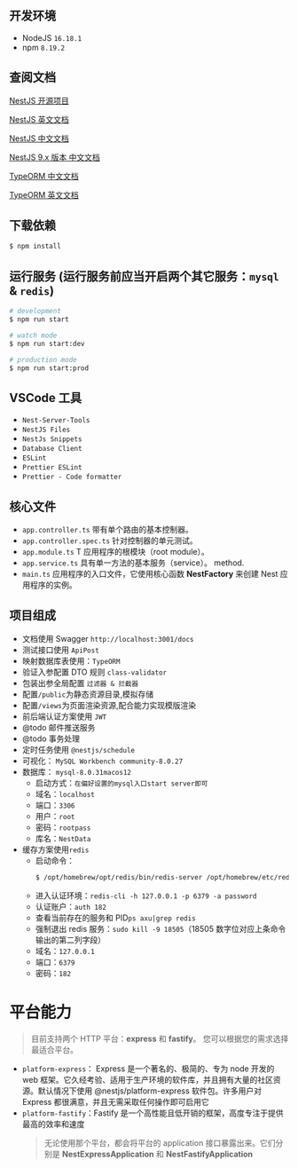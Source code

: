 ## 开发环境

-   NodeJS `16.18.1`
-   npm `8.19.2`

## 查阅文档

[NestJS 开源项目](https://github.com/nestjs/nest)

[NestJS 英文文档](https://docs.nestjs.com/)

[NestJS 中文文档](https://www.nestjs.com.cn/)

[NestJS 9.x 版本 中文文档](https://docs.nestjs.cn/9/introduction)

[TypeORM 中文文档](https://typeorm.bootcss.com/caching)

[TypeORM 英文文档](https://typeorm.io/)

## 下载依赖

```bash
$ npm install
```

## 运行服务 (运行服务前应当开启两个其它服务：`mysql` & `redis`)

```bash
# development
$ npm run start

# watch mode
$ npm run start:dev

# production mode
$ npm run start:prod
```

## VSCode 工具

-   `Nest-Server-Tools`
-   `NestJS Files`
-   `NestJs Snippets`
-   `Database Client`
-   `ESLint`
-   `Prettier ESLint`
-   `Prettier - Code formatter`

## 核心文件

-   `app.controller.ts` 带有单个路由的基本控制器。
-   `app.controller.spec.ts` 针对控制器的单元测试。
-   `app.module.ts` T 应用程序的根模块（root module）。
-   `app.service.ts` 具有单一方法的基本服务（service）。 method.
-   `main.ts` 应用程序的入口文件，它使用核心函数 **NestFactory** 来创建 Nest 应用程序的实例。

## 项目组成

-   文档使用 Swagger `http://localhost:3001/docs`
-   测试接口使用 `ApiPost`
-   映射数据库表使用：`TypeORM`
-   验证入参配置 DTO 规则 `class-validator`
-   包装出参全局配置 `过滤器 & 拦截器`
-   配置`/public`为静态资源目录,模拟存储
-   配置`/views`为页面渲染资源,配合<ejs>能力实现模版渲染
-   前后端认证方案使用 `JWT`
-   @todo 邮件推送服务
-   @todo 事务处理
-   定时任务使用 `@nestjs/schedule`
-   可视化： `MySQL Workbench community-8.0.27`
-   数据库： `mysql-8.0.31macos12`
    -   启动方式：`在偏好设置的mysql入口start server即可`
    -   域名：`localhost`
    -   端口：`3306`
    -   用户：`root`
    -   密码：`rootpass`
    -   库名：`NestData`
-   缓存方案使用`redis`
    -   启动命令：
        ```bash
        $ /opt/homebrew/opt/redis/bin/redis-server /opt/homebrew/etc/redis.conf
        ```
    -   进入认证环境：`redis-cli -h 127.0.0.1 -p 6379 -a password`
    -   认证账户：`auth 182`
    -   查看当前存在的服务和 PID`ps axu|grep redis`
    -   强制退出 redis 服务：`sudo kill -9 18505`（18505 数字位对应上条命令输出的第二列字段）
    -   域名：`127.0.0.1`
    -   端口：`6379`
    -   密码：`182`

# 平台能力

> 目前支持两个 HTTP 平台：**express** 和 **fastify**。 您可以根据您的需求选择最适合平台。

-   `platform-express`： Express 是一个著名的、极简的、专为 node 开发的 web 框架。它久经考验、适用于生产环境的软件库，并且拥有大量的社区资源。默认情况下使用 @nestjs/platform-express 软件包。许多用户对 Express 都很满意，并且无需采取任何操作即可启用它
-   `platform-fastify`：Fastify 是一个高性能且低开销的框架，高度专注于提供最高的效率和速度
    > 无论使用那个平台，都会将平台的 application 接口暴露出来。它们分别是 **NestExpressApplication** 和 **NestFastifyApplication**
